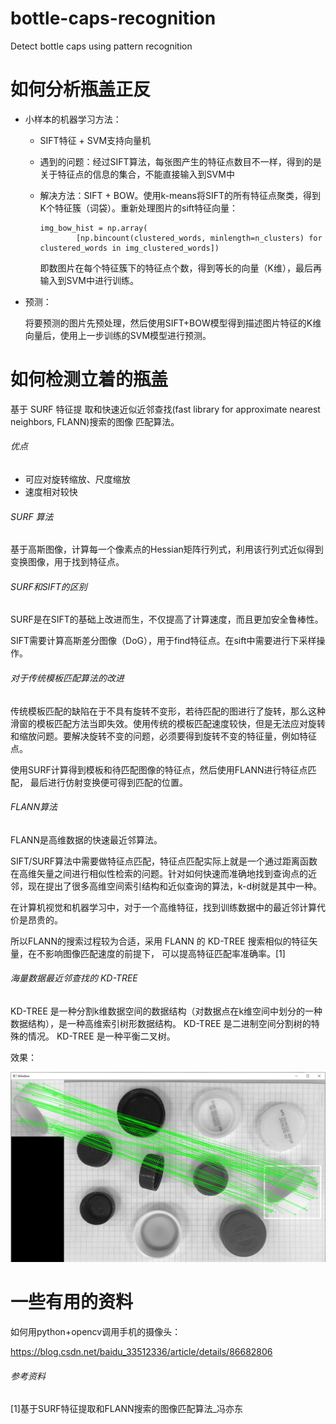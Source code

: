 # bottle-caps-recognition
Detect bottle caps using pattern recognition

# 如何分析瓶盖正反

- 小样本的机器学习方法：

  - SIFT特征 + SVM支持向量机

  - 遇到的问题：经过SIFT算法，每张图产生的特征点数目不一样，得到的是关于特征点的信息的集合，不能直接输入到SVM中

  - 解决方法：SIFT + BOW。使用k-means将SIFT的所有特征点聚类，得到K个特征簇（词袋）。重新处理图片的sift特征向量：

    ```
    img_bow_hist = np.array(
            [np.bincount(clustered_words, minlength=n_clusters) for clustered_words in img_clustered_words])
    ```

    

    即数图片在每个特征簇下的特征点个数，得到等长的向量（K维），最后再输入到SVM中进行训练。

- 预测：

  将要预测的图片先预处理，然后使用SIFT+BOW模型得到描述图片特征的K维向量后，使用上一步训练的SVM模型进行预测。

# 如何检测立着的瓶盖

基于 SURF 特征提 取和快速近似近邻查找(fast library for approximate nearest neighbors, FLANN)搜索的图像 匹配算法。

###### 优点

- 可应对旋转缩放、尺度缩放
- 速度相对较快

###### SURF 算法

基于高斯图像，计算每一个像素点的Hessian矩阵行列式，利用该行列式近似得到变换图像，用于找到特征点。

###### SURF和SIFT的区别

SURF是在SIFT的基础上改进而生，不仅提高了计算速度，而且更加安全鲁棒性。

SIFT需要计算高斯差分图像（DoG），用于find特征点。在sift中需要进行下采样操作。

###### 对于传统模板匹配算法的改进

传统模板匹配的缺陷在于不具有旋转不变形，若待匹配的图进行了旋转，那么这种滑窗的模板匹配方法当即失效。使用传统的模板匹配速度较快，但是无法应对旋转和缩放问题。要解决旋转不变的问题，必须要得到旋转不变的特征量，例如特征点。

使用SURF计算得到模板和待匹配图像的特征点，然后使用FLANN进行特征点匹配， 最后进行仿射变换便可得到匹配的位置。

###### FLANN算法

FLANN是高维数据的快速最近邻算法。

SIFT/SURF算法中需要做特征点匹配，特征点匹配实际上就是一个通过距离函数在高维矢量之间进行相似性检索的问题。针对如何快速而准确地找到查询点的近邻，现在提出了很多高维空间索引结构和近似查询的算法，k-d树就是其中一种。

在计算机视觉和机器学习中，对于一个高维特征，找到训练数据中的最近邻计算代价是昂贵的。

所以FLANN的搜索过程较为合适，采用 FLANN 的 KD-TREE 搜索相似的特征矢量，在不影响图像匹配速度的前提下， 可以提高特征匹配率准确率。[1]

###### 海量数据最近邻查找的 KD-TREE 

KD-TREE 是一种分割k维数据空间的数据结构（对数据点在k维空间中划分的一种数据结构），是一种高维索引树形数据结构。 KD-TREE 是二进制空间分割树的特殊的情况。 KD-TREE 是一种平衡二叉树。

效果：

![avatar](https://github.com/Dianaaaa/bottle-caps-recognition/blob/master/report_image/template_matching.PNG)
# 一些有用的资料

如何用python+opencv调用手机的摄像头：

 https://blog.csdn.net/baidu_33512336/article/details/86682806 



###### 参考资料

[1]基于SURF特征提取和FLANN搜索的图像匹配算法_冯亦东
